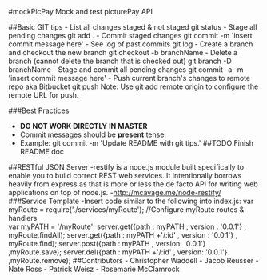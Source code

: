 #mockPicPay 
	Mock and test picturePay API

##Basic GIT tips
	- List all changes staged & not staged
		git status
	- Stage all pending changes
		git add .
	- Commit staged changes 
		git commit -m 'insert commit message here'
	- See log of past commits
		git log
	- Create a branch and checkout the new branch
		git checkout -b branchName
	- Delete a branch (cannot delete the branch that is checked out)
		git branch -D branchName
	- Stage and commit all pending changes
		git commit -a -m 'insert commit message here'
	- Push current branch's changes to remote repo aka Bitbucket 
		git push
			Note: Use git add remote origin to configure the remote URL for push.

###Best Practices
- **DO NOT WORK DIRECTLY IN MASTER**
- Commit messages should be **present** tense.
- Example: git commit -m 'Update README with git tips.'
##TODO
Finish README doc

##RESTful JSON Server 
	-restify is a node.js module built specifically to enable you to build correct REST web services. It intentionally borrows heavily from express as that is more or less the de facto API for writing web applications on top of node.js.
	-http://mcavage.me/node-restify/
###Service Template
	-Insert code similar to the following into index.js:
			var myRoute = require('./services/myRoute');
			//Configure myRoute routes & handlers  
			var myPATH = '/myRoute';
			server.get({path : myPATH , version : '0.0.1'} , myRoute.findAll);
			server.get({path : myPATH +'/:id' , version : '0.0.1'} , myRoute.find);
			server.post({path : myPATH , version: '0.0.1'} ,myRoute.save);
			server.del({path : myPATH +'/:id' , version: '0.0.1'} ,myRoute.remove);
##Contributors 
	- Christopher Waddell
	- Jacob Reusser
	- Nate Ross
	- Patrick Weisz
	- Rosemarie McClamrock